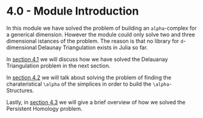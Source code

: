 # 4.0 - Module Introduction

In this module we have solved the problem of building an ``alpha``-complex for a generical dimension. However the module could only solve two and three dimensional istances of the problem. The reason is that no library for ``d``-dimensional Delaunay Triangulation exists in Julia so far.

In [section 4.1]() we will discuss how we have solved the Delauanay Triangulation problem in the next section.

In [section 4.2]() we will talk about solving the problem of finding the charateristical ``\alpha`` of the simplices in order to build the ``\alpha``-Structures.

Lastly, in [section 4.3]() we will give a brief overview of how we solved the Persistent Homology problem.